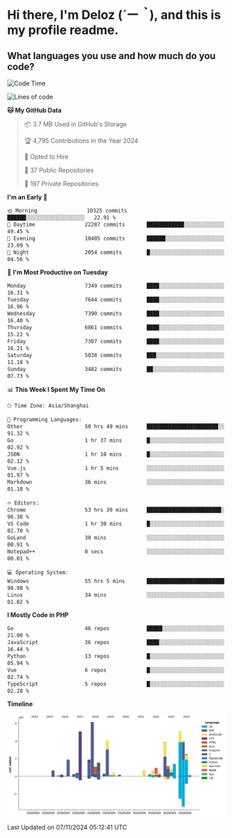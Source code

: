 # **Hi there, I'm Deloz (*´ー｀*), and this is my profile readme.**

## **What languages you use and how much do you code?**

<!--START_SECTION:waka-->
![Code Time](http://img.shields.io/badge/Code%20Time-4%2C998%20hrs%2039%20mins-blue)

![Lines of code](https://img.shields.io/badge/From%20Hello%20World%20I%27ve%20Written-46.1%20million%20lines%20of%20code-blue)

**🐱 My GitHub Data** 

> 📦 3.7 MB Used in GitHub's Storage 
 > 
> 🏆 4,795 Contributions in the Year 2024
 > 
> 💼 Opted to Hire
 > 
> 📜 37 Public Repositories 
 > 
> 🔑 197 Private Repositories 
 > 
**I'm an Early 🐤** 

```text
🌞 Morning                10325 commits       ██████░░░░░░░░░░░░░░░░░░░   22.91 % 
🌆 Daytime                22287 commits       ████████████░░░░░░░░░░░░░   49.45 % 
🌃 Evening                10405 commits       ██████░░░░░░░░░░░░░░░░░░░   23.09 % 
🌙 Night                  2054 commits        █░░░░░░░░░░░░░░░░░░░░░░░░   04.56 % 
```
📅 **I'm Most Productive on Tuesday** 

```text
Monday                   7349 commits        ████░░░░░░░░░░░░░░░░░░░░░   16.31 % 
Tuesday                  7644 commits        ████░░░░░░░░░░░░░░░░░░░░░   16.96 % 
Wednesday                7390 commits        ████░░░░░░░░░░░░░░░░░░░░░   16.40 % 
Thursday                 6861 commits        ████░░░░░░░░░░░░░░░░░░░░░   15.22 % 
Friday                   7307 commits        ████░░░░░░░░░░░░░░░░░░░░░   16.21 % 
Saturday                 5038 commits        ███░░░░░░░░░░░░░░░░░░░░░░   11.18 % 
Sunday                   3482 commits        ██░░░░░░░░░░░░░░░░░░░░░░░   07.73 % 
```


📊 **This Week I Spent My Time On** 

```text
🕑︎ Time Zone: Asia/Shanghai

💬 Programming Languages: 
Other                    50 hrs 49 mins      ███████████████████████░░   91.32 % 
Go                       1 hr 37 mins        █░░░░░░░░░░░░░░░░░░░░░░░░   02.92 % 
JSON                     1 hr 10 mins        █░░░░░░░░░░░░░░░░░░░░░░░░   02.12 % 
Vue.js                   1 hr 5 mins         ░░░░░░░░░░░░░░░░░░░░░░░░░   01.97 % 
Markdown                 36 mins             ░░░░░░░░░░░░░░░░░░░░░░░░░   01.10 % 

🔥 Editors: 
Chrome                   53 hrs 39 mins      ████████████████████████░   96.38 % 
VS Code                  1 hr 30 mins        █░░░░░░░░░░░░░░░░░░░░░░░░   02.70 % 
GoLand                   30 mins             ░░░░░░░░░░░░░░░░░░░░░░░░░   00.91 % 
Notepad++                0 secs              ░░░░░░░░░░░░░░░░░░░░░░░░░   00.01 % 

💻 Operating System: 
Windows                  55 hrs 5 mins       █████████████████████████   98.98 % 
Linux                    34 mins             ░░░░░░░░░░░░░░░░░░░░░░░░░   01.02 % 
```

**I Mostly Code in PHP** 

```text
Go                       46 repos            █████░░░░░░░░░░░░░░░░░░░░   21.00 % 
JavaScript               36 repos            ████░░░░░░░░░░░░░░░░░░░░░   16.44 % 
Python                   13 repos            █░░░░░░░░░░░░░░░░░░░░░░░░   05.94 % 
Vue                      6 repos             █░░░░░░░░░░░░░░░░░░░░░░░░   02.74 % 
TypeScript               5 repos             █░░░░░░░░░░░░░░░░░░░░░░░░   02.28 % 
```



**Timeline**

![Lines of Code chart](https://raw.githubusercontent.com/deloz/deloz/main/assets/bar_graph.png)


 Last Updated on 07/11/2024 05:12:41 UTC
<!--END_SECTION:waka-->
